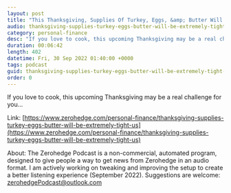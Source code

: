```yaml
---
layout: post
title: "This Thanksgiving, Supplies Of Turkey, Eggs, &amp; Butter Will Be Extremely Tight In The US"
audio: thanksgiving-supplies-turkey-eggs-butter-will-be-extremely-tight-us-0
category: personal-finance
desc: "If you love to cook, this upcoming Thanksgiving may be a real challenge for you..."
duration: 00:06:42
length: 402
datetime: Fri, 30 Sep 2022 01:40:00 +0000
tags: podcast
guid: thanksgiving-supplies-turkey-eggs-butter-will-be-extremely-tight-us-0
order: 0
---
```

If you love to cook, this upcoming Thanksgiving may be a real challenge for you...

Link: [https://www.zerohedge.com/personal-finance/thanksgiving-supplies-turkey-eggs-butter-will-be-extremely-tight-us](https://www.zerohedge.com/personal-finance/thanksgiving-supplies-turkey-eggs-butter-will-be-extremely-tight-us)

About: The Zerohedge Podcast is a non-commercial, automated program, designed to give people a way to get news from Zerohedge in an audio format.  I am actively working on tweaking and improving the setup to create a better listening experience (September 2022).  Suggestions are welcome: [zerohedgePodcast@outlook.com](mailto:zerohedgePodcast@outlook.com)
